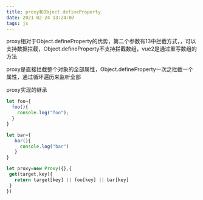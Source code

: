 ```yaml
---
title: proxy和Object.defineProperty
date: 2021-02-24 13:24:07
tags: js
---
```


proxy相对于Object.defineProperty的优势，第二个参数有13中拦截方式，，可以支持数据拦截，Object.defineProperty不支持拦截数组，vue2是通过重写数组的方法

proxy是直接拦截整个对象的全部属性，Object.defineProperty一次之拦截一个属性，通过循环遍历来监听全部



proxy实现的继承

```js
let foo={
  foo(){
    console.log("foo");
  }
}

let bar={
   bar(){
     console.log("bar")
   }
}

let proxy=new Proxy({},{
 get(target,key){
   return target[key] || foo[key] || bar[key]
 }
})
```

